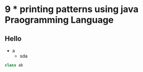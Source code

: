 # 9 * printing patterns using java Praogramming Language
## Hello
- a
    - sda
```java
class ab
```
